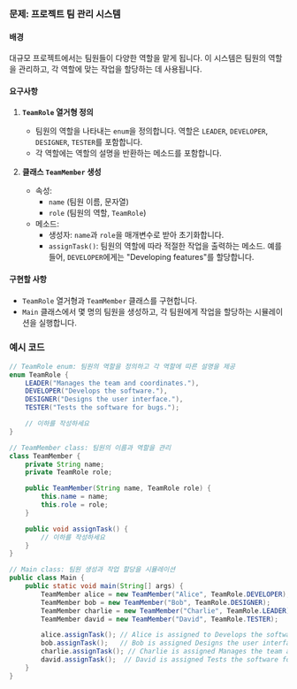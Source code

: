 
### 문제: 프로젝트 팀 관리 시스템

#### 배경
대규모 프로젝트에서는 팀원들이 다양한 역할을 맡게 됩니다. 이 시스템은 팀원의 역할을 관리하고, 각 역할에 맞는 작업을 할당하는 데 사용됩니다.

#### 요구사항
1. **`TeamRole` 열거형 정의**
    - 팀원의 역할을 나타내는 `enum`을 정의합니다. 역할은 `LEADER`, `DEVELOPER`, `DESIGNER`, `TESTER`를 포함합니다.
    - 각 역할에는 역할의 설명을 반환하는 메소드를 포함합니다.

2. **클래스 `TeamMember` 생성**
    - 속성:
        - `name` (팀원 이름, 문자열)
        - `role` (팀원의 역할, `TeamRole`)
    - 메소드:
        - 생성자: `name`과 `role`을 매개변수로 받아 초기화합니다.
        - `assignTask()`: 팀원의 역할에 따라 적절한 작업을 출력하는 메소드. 예를 들어, `DEVELOPER`에게는 "Developing features"를 할당합니다.

#### 구현할 사항
- `TeamRole` 열거형과 `TeamMember` 클래스를 구현합니다.
- `Main` 클래스에서 몇 명의 팀원을 생성하고, 각 팀원에게 작업을 할당하는 시뮬레이션을 실행합니다.

### 예시 코드
```java
// TeamRole enum: 팀원의 역할을 정의하고 각 역할에 따른 설명을 제공
enum TeamRole {
    LEADER("Manages the team and coordinates."),
    DEVELOPER("Develops the software."),
    DESIGNER("Designs the user interface."),
    TESTER("Tests the software for bugs.");

    // 이하를 작성하세요
}

// TeamMember class: 팀원의 이름과 역할을 관리
class TeamMember {
    private String name;
    private TeamRole role;

    public TeamMember(String name, TeamRole role) {
        this.name = name;
        this.role = role;
    }

    public void assignTask() {
        // 이하를 작성하세요
    }
}

// Main class: 팀원 생성과 작업 할당을 시뮬레이션
public class Main {
    public static void main(String[] args) {
        TeamMember alice = new TeamMember("Alice", TeamRole.DEVELOPER);
        TeamMember bob = new TeamMember("Bob", TeamRole.DESIGNER);
        TeamMember charlie = new TeamMember("Charlie", TeamRole.LEADER);
        TeamMember david = new TeamMember("David", TeamRole.TESTER);

        alice.assignTask(); // Alice is assigned to Develops the software.
        bob.assignTask();   // Bob is assigned Designs the user interface.
        charlie.assignTask(); // Charlie is assigned Manages the team and coordinates.
        david.assignTask();  // David is assigned Tests the software for bugs.
    }
}

